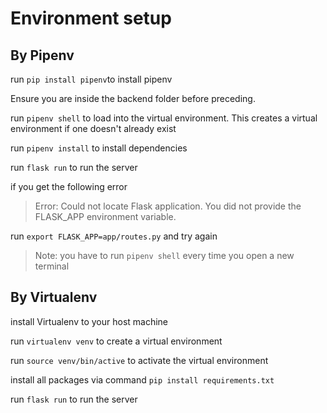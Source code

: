 # Environment setup

## By Pipenv
run `pip install pipenv`to install pipenv

Ensure you are inside the backend folder before preceding.

run `pipenv shell` to load into the virtual environment. This creates a virtual environment if one doesn't already exist

run `pipenv install` to install dependencies

run `flask run` to run the server

if you get the following error
> Error: Could not locate Flask application. You did not provide the FLASK_APP environment variable.

run `export FLASK_APP=app/routes.py` and try again

> Note: you have to run `pipenv shell` every time you open a new terminal

## By Virtualenv
install Virtualenv to your host machine

run `virtualenv venv` to create a virtual environment

run `source venv/bin/active` to activate the virtual environment

install all packages via command `pip install requirements.txt`

run `flask run` to run the server
